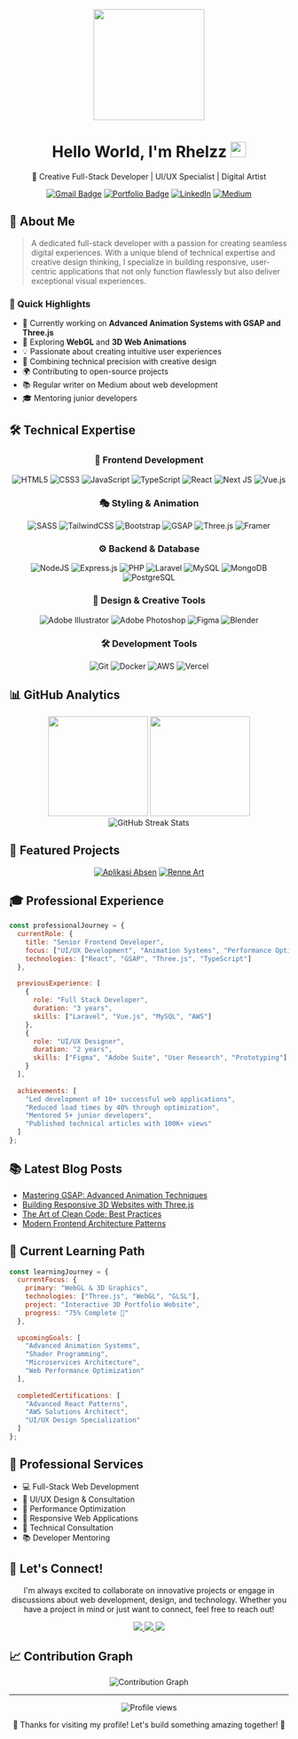<div align="center">
  <img src="https://raw.githubusercontent.com/gist/patevs/b007a0e98fb216438d4cbf559fac4166/raw/88f20c9d749d756be63f22b09f3c4ac570bc5101/programming.gif" width="200">

  <h1>
    Hello World, I'm Rhelzz
    <img src="https://media.giphy.com/media/hvRJCLFzcasrR4ia7z/giphy.gif" width="28">
  </h1>

  <p>🎨 Creative Full-Stack Developer | UI/UX Specialist | Digital Artist</p>
  
  [![Gmail Badge](https://img.shields.io/badge/-muhammadrasyad1004@gmail.com-c14438?style=flat&logo=Gmail&logoColor=white)](mailto:muhammadrasyad1004@gmail.com)
  [![Portfolio Badge](https://img.shields.io/badge/Portfolio-Rhelzz-blueviolet)](https://github.com/rhelzz)
  [![LinkedIn](https://img.shields.io/badge/LinkedIn-%230077B5.svg?logo=linkedin&logoColor=white)](https://linkedin.com/in/rhelzz)
  [![Medium](https://img.shields.io/badge/Medium-12100E?logo=medium&logoColor=white)](https://medium.com/@rhelzz)
</div>

## 💫 About Me

> A dedicated full-stack developer with a passion for creating seamless digital experiences. With a unique blend of technical expertise and creative design thinking, I specialize in building responsive, user-centric applications that not only function flawlessly but also deliver exceptional visual experiences.

### 🚀 Quick Highlights

- 🔭 Currently working on **Advanced Animation Systems with GSAP and Three.js**
- 🌱 Exploring **WebGL** and **3D Web Animations**
- 💡 Passionate about creating intuitive user experiences
- 🎨 Combining technical precision with creative design
- 🌍 Contributing to open-source projects
- 📚 Regular writer on Medium about web development
- 🎓 Mentoring junior developers

## 🛠️ Technical Expertise

<div align="center">

### 🎨 Frontend Development
![HTML5](https://img.shields.io/badge/HTML5-%23E34F26.svg?style=for-the-badge&logo=html5&logoColor=white)
![CSS3](https://img.shields.io/badge/CSS3-%231572B6.svg?style=for-the-badge&logo=css3&logoColor=white)
![JavaScript](https://img.shields.io/badge/JavaScript-%23323330.svg?style=for-the-badge&logo=javascript&logoColor=%23F7DF1E)
![TypeScript](https://img.shields.io/badge/TypeScript-%23007ACC.svg?style=for-the-badge&logo=typescript&logoColor=white)
![React](https://img.shields.io/badge/React-%2320232a.svg?style=for-the-badge&logo=react&logoColor=%2361DAFB)
![Next JS](https://img.shields.io/badge/Next-black?style=for-the-badge&logo=next.js&logoColor=white)
![Vue.js](https://img.shields.io/badge/Vue.js-%2335495e.svg?style=for-the-badge&logo=vuedotjs&logoColor=%234FC08D)

### 🎭 Styling & Animation
![SASS](https://img.shields.io/badge/SASS-hotpink.svg?style=for-the-badge&logo=SASS&logoColor=white)
![TailwindCSS](https://img.shields.io/badge/TailwindCSS-%2338B2AC.svg?style=for-the-badge&logo=tailwind-css&logoColor=white)
![Bootstrap](https://img.shields.io/badge/Bootstrap-%23563D7C.svg?style=for-the-badge&logo=bootstrap&logoColor=white)
![GSAP](https://img.shields.io/badge/GSAP-88CE02?style=for-the-badge&logo=greensock&logoColor=white)
![Three.js](https://img.shields.io/badge/Three.js-black?style=for-the-badge&logo=three.js&logoColor=white)
![Framer](https://img.shields.io/badge/Framer-black?style=for-the-badge&logo=framer&logoColor=blue)

### ⚙️ Backend & Database
![NodeJS](https://img.shields.io/badge/Node.js-6DA55F?style=for-the-badge&logo=node.js&logoColor=white)
![Express.js](https://img.shields.io/badge/Express.js-%23404d59.svg?style=for-the-badge&logo=express&logoColor=%2361DAFB)
![PHP](https://img.shields.io/badge/PHP-%23777BB4.svg?style=for-the-badge&logo=php&logoColor=white)
![Laravel](https://img.shields.io/badge/Laravel-%23FF2D20.svg?style=for-the-badge&logo=laravel&logoColor=white)
![MySQL](https://img.shields.io/badge/MySQL-%2300f.svg?style=for-the-badge&logo=mysql&logoColor=white)
![MongoDB](https://img.shields.io/badge/MongoDB-%234ea94b.svg?style=for-the-badge&logo=mongodb&logoColor=white)
![PostgreSQL](https://img.shields.io/badge/PostgreSQL-%23316192.svg?style=for-the-badge&logo=postgresql&logoColor=white)

### 🎨 Design & Creative Tools
![Adobe Illustrator](https://img.shields.io/badge/Adobe%20Illustrator-%23FF9A00.svg?style=for-the-badge&logo=adobe%20illustrator&logoColor=white)
![Adobe Photoshop](https://img.shields.io/badge/Adobe%20Photoshop-%2331A8FF.svg?style=for-the-badge&logo=adobe%20photoshop&logoColor=white)
![Figma](https://img.shields.io/badge/Figma-%23F24E1E.svg?style=for-the-badge&logo=figma&logoColor=white)
![Blender](https://img.shields.io/badge/Blender-%23F5792A.svg?style=for-the-badge&logo=blender&logoColor=white)

### 🛠️ Development Tools
![Git](https://img.shields.io/badge/Git-%23F05033.svg?style=for-the-badge&logo=git&logoColor=white)
![Docker](https://img.shields.io/badge/Docker-%230db7ed.svg?style=for-the-badge&logo=docker&logoColor=white)
![AWS](https://img.shields.io/badge/AWS-%23FF9900.svg?style=for-the-badge&logo=amazon-aws&logoColor=white)
![Vercel](https://img.shields.io/badge/Vercel-%23000000.svg?style=for-the-badge&logo=vercel&logoColor=white)

</div>

## 📊 GitHub Analytics

<div align="center">
  <img height="180em" src="https://github-readme-stats.vercel.app/api?username=rhelzz&show_icons=true&theme=tokyonight&include_all_commits=true&count_private=true"/>
  <img height="180em" src="https://github-readme-stats.vercel.app/api/top-langs/?username=rhelzz&layout=compact&langs_count=8&theme=tokyonight"/>
</div>

<div align="center">
  <img src="https://github-readme-streak-stats.herokuapp.com/?user=rhelzz&theme=tokyonight" alt="GitHub Streak Stats"/>
</div>

## 🎯 Featured Projects

<div align="center">

[![Aplikasi Absen](https://github-readme-stats.vercel.app/api/pin/?username=rhelzz&repo=aplikasi-absen&theme=tokyonight)](https://github.com/rhelzz/aplikasi-absen)
[![Renne Art](https://github-readme-stats.vercel.app/api/pin/?username=rhelzz&repo=renne-art&theme=tokyonight)](https://github.com/rhelzz/renne-art)

</div>

## 🎓 Professional Experience

```javascript
const professionalJourney = {
  currentRole: {
    title: "Senior Frontend Developer",
    focus: ["UI/UX Development", "Animation Systems", "Performance Optimization"],
    technologies: ["React", "GSAP", "Three.js", "TypeScript"]
  },
  
  previousExperience: [
    {
      role: "Full Stack Developer",
      duration: "3 years",
      skills: ["Laravel", "Vue.js", "MySQL", "AWS"]
    },
    {
      role: "UI/UX Designer",
      duration: "2 years",
      skills: ["Figma", "Adobe Suite", "User Research", "Prototyping"]
    }
  ],
  
  achievements: [
    "Led development of 10+ successful web applications",
    "Reduced load times by 40% through optimization",
    "Mentored 5+ junior developers",
    "Published technical articles with 100K+ views"
  ]
};
```

## 📚 Latest Blog Posts

<!-- BLOG-POST-LIST:START -->
- [Mastering GSAP: Advanced Animation Techniques](https://medium.com/@rhelzz)
- [Building Responsive 3D Websites with Three.js](https://medium.com/@rhelzz)
- [The Art of Clean Code: Best Practices](https://medium.com/@rhelzz)
- [Modern Frontend Architecture Patterns](https://medium.com/@rhelzz)
<!-- BLOG-POST-LIST:END -->

## 🌱 Current Learning Path

```javascript
const learningJourney = {
  currentFocus: {
    primary: "WebGL & 3D Graphics",
    technologies: ["Three.js", "WebGL", "GLSL"],
    project: "Interactive 3D Portfolio Website",
    progress: "75% Complete 🚀"
  },
  
  upcomingGoals: [
    "Advanced Animation Systems",
    "Shader Programming",
    "Microservices Architecture",
    "Web Performance Optimization"
  ],
  
  completedCertifications: [
    "Advanced React Patterns",
    "AWS Solutions Architect",
    "UI/UX Design Specialization"
  ]
};
```

## 💼 Professional Services

- 💻 Full-Stack Web Development
- 🎨 UI/UX Design & Consultation
- 🚀 Performance Optimization
- 📱 Responsive Web Applications
- 🎯 Technical Consultation
- 📚 Developer Mentoring

## 🤝 Let's Connect!

<div align="center">
  <p>
    I'm always excited to collaborate on innovative projects or engage in discussions about web development, design, and technology. Whether you have a project in mind or just want to connect, feel free to reach out!
  </p>
  
  <a href="mailto:muhammadrasyad1004@gmail.com">
    <img src="https://img.shields.io/badge/Email-D14836?style=for-the-badge&logo=gmail&logoColor=white"/>
  </a>
  <a href="https://linkedin.com/in/rhelzz">
    <img src="https://img.shields.io/badge/LinkedIn-%230077B5.svg?style=for-the-badge&logo=linkedin&logoColor=white"/>
  </a>
  <a href="https://medium.com/@rhelzz">
    <img src="https://img.shields.io/badge/Medium-%23000000.svg?style=for-the-badge&logo=medium&logoColor=white"/>
  </a>
</div>

## 📈 Contribution Graph

<div align="center">
  <!-- Replace the old Heroku graph with GitHub's contribution calendar -->
  <img src="https://github-readme-activity-graph.vercel.app/graph?username=rhelzz&theme=tokyo-night&custom_title=Contribution%20Graph" alt="Contribution Graph" />
</div>

---

<div align="center">
  <img src="https://komarev.com/ghpvc/?username=rhelzz&label=Profile%20views&color=0e75b6&style=flat" alt="Profile views" />
  
  <p>💖 Thanks for visiting my profile! Let's build something amazing together! 💖</p>
</div>
